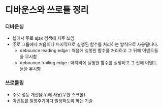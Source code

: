 # 디바운스와 쓰로틀 정리

### 디바운싱

- 웹에서 주로 ajax 검색에 자주 쓰임
- 주로 그룹에서 처음이나 마지막으로 실행된 함수를 처리하는 방식으로 사용됩니다.
  - debounce leading edge : 처음에 실행한 함수를 처리하고 그 뒤에 이벤트들을 무시함
  - debounce trailing edge : 마지막에 실행한 함수를 실행하고 그 전에 이벤트들을 무시함

### 쓰로틀링

- 주로 성능 개선을 위해 사용(무한 스크롤)
- 이벤트를 일정주기마다 발생하도록 하는 기술
